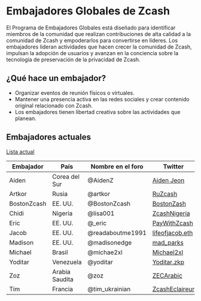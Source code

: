 # Embajadores Globales de Zcash


El Programa de Embajadores Globales está diseñado para identificar miembros de la comunidad que realizan contribuciones de alta calidad a la comunidad de Zcash y empoderarlos para convertirse en líderes. Los embajadores lideran actividades que hacen crecer la comunidad de Zcash, impulsan la adopción de usuarios y avanzan en la conciencia sobre la tecnología de preservación de la privacidad de Zcash.


## ¿Qué hace un embajador?
  * Organizar eventos de reunión físicos o virtuales.
  * Mantener una presencia activa en las redes sociales y crear contenido original relacionado con Zcash.
  * Los embajadores tienen libertad creativa sobre las actividades que planean.

## Embajadores actuales

[Lista actual](https://forum.zcashcommunity.com/t/the-global-ambassador-program/41070/120)

| Embajador | País | Nombre en el foro| Twitter |
| ----------- | ----------- | ----------- | ----------- |
| Aiden       | Corea del Sur | @AidenZ     | [Aiden Jeon](https://twitter.com/zaos1004) |
| Artkor      | Rusia      | @artkor     | [RuZcash](https://twitter.com/RuZcash) |
| BostonZcash | EE. UU.          | @BostonZcash| [BostonZash](https://twitter.com/BostonZcash) |
| Chidi       | Nigeria     | @lisa001    | [ZcashNigeria](https://twitter.com/ZcashNigeria) |
| Eric        | EE. UU.          | @_eric      | [PayWithZcash](https://twitter.com/paywithzcash) |
| Jacob       | EE. UU.          | @readaboutme1991| [lifeofjacob.eth](https://twitter.com/readaboutme1991) |
| Madison     | EE. UU.          | @madisonedge| [mad_parks](https://twitter.com/mad_parks) |
| Michael     | Brasil      | @michae2xl  | [Michael2xl](https://twitter.com/michae2xl) |
| Yoditar     | Venezuela   | @yoditar    | [Yoditar.zkp](https://twitter.com/yoditarX) |
| Zoz         | Arabia Saudita| @zoz        | [ZECArabic](https://twitter.com/ZozNotorious) |
| Tim         | Francia      | @tim_ukrainian |[ZcashEclaireur](https://twitter.com/ZcashEclaireur) |
 
